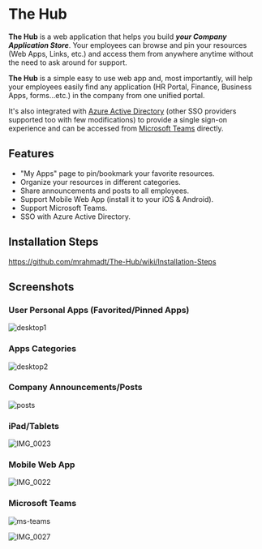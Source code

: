
# The Hub

**The Hub** is a web application that helps you build ***your Company Application Store***. Your employees can browse and pin your resources (Web Apps, Links, etc.) and access them from anywhere anytime without the need to ask around for support.


**The Hub** is a simple easy to use web app and, most importantly, will help your employees easily find any application (HR Portal, Finance, Business Apps, forms...etc.) in the company from one unified portal.

It's also integrated with [Azure Active Directory](https://www.google.com/url?sa=t&rct=j&q=&esrc=s&source=web&cd=&cad=rja&uact=8&ved=2ahUKEwjciN-2hubqAhXFzIUKHVmaC50QFjAJegQIARAB&url=https%3A%2F%2Fdocs.microsoft.com%2Fen-us%2Fazure%2Factive-directory%2Ffundamentals%2Factive-directory-whatis&usg=AOvVaw3Y4jZSujeXwZpUX0VNFYQZ) (other SSO providers supported too with few modifications) to provide a single sign-on experience and can be accessed from [Microsoft Teams](https://www.google.com/url?sa=t&rct=j&q=&esrc=s&source=web&cd=&cad=rja&uact=8&ved=2ahUKEwjVj7DEhubqAhVB1BoKHSgHCBkQFjAAegQIBBAC&url=https%3A%2F%2Fwww.microsoft.com%2Fen-us%2Fmicrosoft-365%2Fmicrosoft-teams%2Fgroup-chat-software&usg=AOvVaw3pgLm_fduw13E3nS-Yxxkk) directly.

## Features
- "My Apps" page to pin/bookmark your favorite resources.
- Organize your resources in different categories.
- Share announcements and posts to all employees.
- Support Mobile Web App (install it to your iOS & Android).
- Support Microsoft Teams.
- SSO with Azure Active Directory.

## Installation Steps

https://github.com/mrahmadt/The-Hub/wiki/Installation-Steps

## Screenshots

### User Personal Apps (Favorited/Pinned Apps)
![desktop1](https://user-images.githubusercontent.com/957921/88496518-06a25e80-cfc6-11ea-828a-69613e34f52d.png)

### Apps Categories
![desktop2](https://user-images.githubusercontent.com/957921/88496723-baa3e980-cfc6-11ea-8c1f-114fdbb1dd21.PNG)

### Company Announcements/Posts
![posts](https://user-images.githubusercontent.com/957921/88496732-bd9eda00-cfc6-11ea-93e3-69d121056345.PNG)

### iPad/Tablets
![IMG_0023](https://user-images.githubusercontent.com/957921/88452831-9e8b3580-ce6a-11ea-89b4-bd56b448d05f.gif)

### Mobile Web App
![IMG_0022](https://user-images.githubusercontent.com/957921/88452838-a64ada00-ce6a-11ea-864f-60fa19f193e3.gif)

### Microsoft Teams

![ms-teams](https://user-images.githubusercontent.com/957921/88456780-3ef05280-ce89-11ea-8917-d97a3da204de.gif)

![IMG_0027](https://user-images.githubusercontent.com/957921/88453187-6fc28e80-ce6d-11ea-903d-29ecb56870a8.gif)


